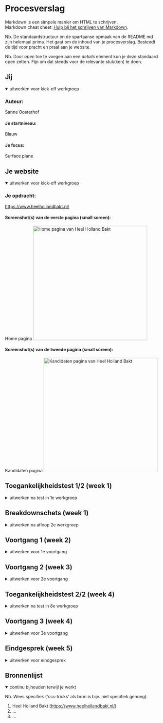 # Procesverslag
Markdown is een simpele manier om HTML te schrijven.  
Markdown cheat cheet: [Hulp bij het schrijven van Markdown](https://github.com/adam-p/markdown-here/wiki/Markdown-Cheatsheet).

Nb. De standaardstructuur en de spartaanse opmaak van de README.md zijn helemaal prima. Het gaat om de inhoud van je procesverslag. Besteedt de tijd voor pracht en praal aan je website.

Nb. Door *open* toe te voegen aan een *details* element kun je deze standaard open zetten. Fijn om dat steeds voor de relevante stuk(ken) te doen.





## Jij

<details open>
  <summary>uitwerken voor kick-off werkgroep</summary>

  ### Auteur:
  Sanne Oosterhof

  #### Je startniveau:
  Blauw

  #### Je focus:
  Surface plane
 
</details>





## Je website

<details open>
  <summary>uitwerken voor kick-off werkgroep</summary>

  ### Je opdracht:
  https://www.heelhollandbakt.nl/

  #### Screenshot(s) van de eerste pagina (small screen): 
  Home pagina
  <img src="images/home-pagina.png" width="375px" alt="Home pagina van Heel Holland Bakt">

  #### Screenshot(s) van de tweede pagina (small screen):
  Kandidaten pagina
  <img src="images/kandidaten-pagina.png" width="375px" alt="Kandidaten pagina van Heel Holland Bakt">
 
</details>



## Toegankelijkheidstest 1/2 (week 1)

<details>
  <summary>uitwerken na test in 1e werkgroep</summary>

  ### Bevindingen
  Sommige tekst werd niet voorgelezen (kan ook aan screenreader liggen)
  Er wordt duidelijk aangegeven met de screenreader waar je bent en wat je kunt doen
  Er is een 'skip to content' bij gebruik van de tab toets
  De tab toets gaat niet langs het menu aan de rechterkant op de kandidaten pagina
  Bij kleurenblindheid zien de meeste afbeeldingen er erg vies uit
  
  #### Screenreader
  Roos heeft met behulp van de screenreader van haar macbook de site van Heel Holland Bakt getest. 
  Tijdens deze test hadden we alle mogelijke opties van de screenreader aangezet, zodat deze echt
  alles voorleest. De belangrijkste uitkomsten van deze test zijn dat het meeste goed wordt 
  voorgelezen, alleen het menu op de kandidaten pagina wordt overgeslagen.  
  <img src="images/test-roos.jpg" width="375px" alt="Screenreader test van de Heel Holland Bakt site met Roos">
  
  Dit kan opgelost worden door het menu wel voor te laten lezen, of het menu wellicht op
  een andere plek te zetten waardoor het automatisch wordt meegenomen door de 
  screenreader. 


  #### Muis en Toetsenbord 
  Door middel van de tab toets heeft Roos de website getest op toegankelijkheid. Wat gelijk opviel
  was een 'skip to content' link die bovenin het scherm verscheen. Deze werkte ook erg goed bij 
  gebruik en ging gelijk door naar de content. Bij deze test kwam hetzelfde naar voren als bij
  de screenreader test, namelijk dat het menu op de kandidaten pagina wordt overgeslagen.
  Hierdoor werkt de hover van de knopen op die plek ook niet.

  Dit kan opgelost worden door het menu wellicht op een andere plek te zetten waardoor 
  het automatisch wordt meegenomen door de tab toets. 


  #### Motoriek (shocks, elastiekjes)
  De motoriek hebben we kort getest door met een haarklip om 2 vingers de website te gebruiken.
  Dit ging redelijk goed, vooral omdat de tab toets erg goed werkt. Als er iets niet lukte, lag
  dit vooral aan de touchpad van de laptop zelf dan aan het ontwerp van de website. De scrollbar
  aan de zijkant werkte ook erg goed. 

  Er is niks wat opgelost hoeft te worden, aangezien alles prima werkt.


  #### Visueel (brillen, contrast, kleurenblind, dark/light). 
  Met behulp van de wazige bril, de bril met 2 kleine kijkgaatjes en de inspector van google chrome
  hebben we de website getest. Tijdens de test met de wazige bril ging Roos vooral heel dicht
  naar het scherm toe, om iets te kunnen lezen. Een aantal dingen waren totaal niet te lezen: 
  de knoppen, kleine tekst onder de koppen en de navigatiebalk. Bij de bril met 2 kleine gaatjes 
  keek Roos vooral met 1 oog naar de webiste, waardoor alles prima te zien was. Ik heb de
  kleurenblindheid protanopia, deuteranopia, tritanopia en achromatopsia getest op de website. 
  Hieruit bleek vooral dat de afbeeldingen een erg vieze kleur kregen, maar de tekst overal
  goed te lezen was met een goed contrast.

  Dit kan opgelost worden door de afbeeldingen een minder felle kleur te geven, zodat mensen
  met kleurenblindheid het minder heftig zien en het minder vies wordt. 

</details>



## Breakdownschets (week 1)

<details>
  <summary>uitwerken na afloop 2e werkgroep</summary>

  ### de hele pagina: 
  <img src="images/breakdownschets-home.jpg" width="375px" alt="breakdown van de hele home pagina">
  <img src="images/breakdownschets-kandidaten.jpg" width="375px" alt="breakdown van de hele kandidaten pagina">

  ### dynamisch deel (de laatste artikelen): 
  <img src="images/schets-laatste-artikelen.jpg" width="375px" alt="breakdown van de laatste artikelen">

  ### nog een dynamisch deel (kandidaten): 
  <img src="images/schets-kandidaten.jpg" width="375px" alt="breakdown van de kandidaten">

</details>





## Voortgang 1 (week 2)

<details>
  <summary>uitwerken voor 1e voortgang</summary>

  ### Stand van zaken
  hier dit ging goed & dit was lastig (neem ook screenshots op van delen van je website en code)


  ### Agenda voor meeting
  samen met je groepje opstellen

  | student 1      | student 2          | student 3    | student 4        |
  | ---            | ---                | ---          | ---              |
  | dit bespreken  | en dit             | en ik dit    | en dan ik dat    |
  | en dat ook nog | dit als er tijd is | nog een punt | dit wil ik zeker |
  | ...            | ...                | ...          | ...              |


  ### Verslag van meeting
  hier na afloop snel de uitkomsten van de meeting vastleggen

  - punt 1
  - punt 2
  - nog een punt
  - ...

</details>





## Voortgang 2 (week 3)

<details>
  <summary>uitwerken voor 2e voortgang</summary>

  ### Stand van zaken
  hier dit ging goed & dit was lastig (neem ook screenshots op van delen van je website en code)


  ### Agenda voor meeting
  samen met je groepje opstellen

  | student 1      | student 2          | student 3    | student 4        |
  | ---            | ---                | ---          | ---              |
  | dit bespreken  | en dit             | en ik dit    | en dan ik dat    |
  | en dat ook nog | dit als er tijd is | nog een punt | dit wil ik zeker |
  | ...            | ...                | ...          | ...              |


  ### Verslag van meeting
  hier na afloop snel de uitkomsten van de meeting vastleggen

  - punt 1
  - punt 2
  - nog een punt
- ...

</details>





## Toegankelijkheidstest 2/2 (week 4)

<details>
  <summary>uitwerken na test in 8e werkgroep</summary>

  ### Bevindingen
  Lijst met je bevindingen die in de test naar voren kwamen (geef ook aan wat er verbeterd is):

  #### Screenreader
  Hier korte omschrijving (met indien nodig afbeeldingen)

  Hier een omschrijving van hoe het opgelost kan worden (met indien nodig afbeeldingen)


  #### Muis en Toetsenbord 
  Hier korte omschrijving (met indien nodig afbeeldingen)

  Hier een omschrijving van hoe het opgelost kan worden (met indien nodig afbeeldingen)


  #### Motoriek (shocks, elastiekjes)
  Hier korte omschrijving (met indien nodig afbeeldingen)

  Hier een omschrijving van hoe het opgelost kan worden (met indien nodig afbeeldingen)


  #### Visueel (brillen, contrast, kleurenblind, dark/light). 
  Hier korte omschrijving (met indien nodig afbeeldingen)

  Hier een omschrijving van hoe het opgelost kan worden (met indien nodig afbeeldingen)

</details>





## Voortgang 3 (week 4)

<details>
  <summary>uitwerken voor 3e voortgang</summary>

  ### Stand van zaken
  hier dit ging goed & dit was lastig (neem ook screenshots op van delen van je website en code)


  ### Agenda voor meeting
  samen met je groepje opstellen

  | student 1      | student 2          | student 3    | student 4        |
  | ---            | ---                | ---          | ---              |
  | dit bespreken  | en dit             | en ik dit    | en dan ik dat    |
  | en dat ook nog | dit als er tijd is | nog een punt | dit wil ik zeker |
  | ...            | ...                | ...          | ...              |


  ### Verslag van meeting
  hier na afloop snel de uitkomsten van de meeting vastleggen

  - punt 1
  - punt 2
  - nog een punt
  - ...

</details>





## Eindgesprek (week 5)

<details>
  <summary>uitwerken voor eindgesprek</summary>

  ### Je uitkomst - karakteristiek screenshots:
  <img src="readme-images/dummy-plaatje.jpg" width="375px" alt="uitomst opdracht 1">


  ### Dit ging goed/Heb ik geleerd: 
  Korte omschrijving met plaatjes

  <img src="readme-images/dummy-plaatje.jpg" width="375px" alt="top">


  ### Dit was lastig/Is niet gelukt:
  Korte omschrijving met plaatjes

  <img src="readme-images/dummy-plaatje.jpg" width="375px" alt="bummer">
</details>





## Bronnenlijst

<details open>
  <summary>continu bijhouden terwijl je werkt</summary>

  Nb. Wees specifiek ('css-tricks' als bron is bijv. niet specifiek genoeg).

  1. Heel Holland Bakt (https://www.heelhollandbakt.nl/)
  2. ...
  3. ...

</details>